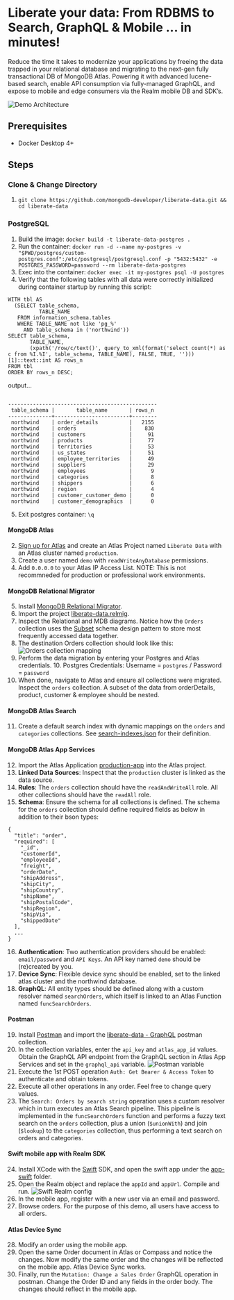 # Liberate your data: From RDBMS to Search, GraphQL & Mobile ... in minutes!

Reduce the time it takes to modernize your applications by freeing the data trapped in your relational database and migrating to the next-gen fully transactional DB of MongoDB Atlas. Powering it with advanced lucene-based search, enable API consumption via fully-managed GraphQL, and expose to mobile and edge consumers via the Realm mobile DB and SDK’s. 

![Demo Architecture](./img/demo-components.jpg)

## Prerequisites
* Docker Desktop 4+


## Steps
### Clone & Change Directory
1. ```shell
   git clone https://github.com/mongodb-developer/liberate-data.git && cd liberate-data
   ```

### PostgreSQL
1. Build the image: 
   `docker build -t liberate-data-postgres .`
2. Run the container:
   `docker run -d --name my-postgres -v "$PWD/postgres/custom-postgres.conf":/etc/postgresql/postgresql.conf -p "5432:5432" -e POSTGRES_PASSWORD=password --rm liberate-data-postgres`
3. Exec into the container:
   `docker exec -it my-postgres psql -U postgres`
4. Verify that the following tables with all data were correctly initialized during container startup by running this script:

```postgresql
WITH tbl AS
  (SELECT table_schema,
          TABLE_NAME
   FROM information_schema.tables
   WHERE TABLE_NAME not like 'pg_%'
     AND table_schema in ('northwind'))
SELECT table_schema,
       TABLE_NAME,
       (xpath('/row/c/text()', query_to_xml(format('select count(*) as c from %I.%I', table_schema, TABLE_NAME), FALSE, TRUE, '')))[1]::text::int AS rows_n
FROM tbl
ORDER BY rows_n DESC;
```

output...

```shell

------------------------------------------------
 table_schema |       table_name       | rows_n 
--------------+------------------------+--------
 northwind    | order_details          |   2155
 northwind    | orders                 |    830
 northwind    | customers              |     91
 northwind    | products               |     77
 northwind    | territories            |     53
 northwind    | us_states              |     51
 northwind    | employee_territories   |     49
 northwind    | suppliers              |     29
 northwind    | employees              |      9
 northwind    | categories             |      8
 northwind    | shippers               |      6
 northwind    | region                 |      4
 northwind    | customer_customer_demo |      0
 northwind    | customer_demographics  |      0

```
5. Exit postgres container: `\q`

#### MongoDB Atlas
2. [Sign up for Atlas](https://www.mongodb.com/cloud/atlas/signup) and create an Atlas Project named `Liberate Data` with an Atlas cluster named `production`.
3. Create a user named `demo` with `readWriteAnyDatabase` permissions.
4. Add `0.0.0.0` to your Atlas IP Access List. NOTE: This is not recommneded for production or professional work environments.
#### MongoDB Relational Migrator
5. Install [MongoDB Relational Migrator](https://www.mongodb.com/products/relational-migrator).
6. Import the project [liberate-data.relmig](./relational-migrator/liberate-data.relmig).
7. Inspect the Relational and MDB diagrams. Notice how the `Orders` collection uses the [Subset](https://www.mongodb.com/blog/post/building-with-patterns-the-subset-pattern) schema design pattern to store most frequently accessed data together.
8. The destination Orders collection should look like this:
![Orders collection mapping](./img/orders_mappings.jpg)
9. Perform the data migration by entering your Postgres and Atlas credentials.
   10. Postgres Credentials: Username = `postgres` / Password = `password`
10. When done, navigate to Atlas and ensure all collections were migrated. Inspect the `orders` collection. A subset of the data from orderDetails, product, customer & employee should be nested.
#### MongoDB Atlas Search
11. Create a default search index with dynamic mappings on the `orders` and `categories` collections. See [search-indexes.json](./atlas/search-indexes.json) for their definition.
#### MongoDB Atlas App Services
12. Import the Atlas Application [production-app](./app-services/) into the Atlas project.
13. <b>Linked Data Sources</b>: Inspect that the `production` cluster is linked as the data source.
14. <b>Rules</b>: The `orders` collection should have the `readAndWriteAll` role. All other collections should have the `readAll` role. 
15. <b>Schema</b>: Ensure the schema for all collections is defined. The schema for the `orders` collection should define required fields as below in addition to their bson types:
```
{
  "title": "order",
  "required": [
    "_id",
    "customerId",
    "employeeId",
    "freight",
    "orderDate",
    "shipAddress",
    "shipCity",
    "shipCountry",
    "shipName",
    "shipPostalCode",
    "shipRegion",
    "shipVia",
    "shippedDate"
  ],
  ...
}
```
16. <b>Authentication</b>: Two authentication providers should be enabled: `email/password` and `API Keys`. An API key named `demo` should be (re)created by you.
17. <b>Device Sync</b>: Flexible device sync should be enabled, set to the linked atlas cluster and the northwind database.
18. <b>GraphQL</b>: All entity types should be defined along with a custom resolver named `searchOrders`, which itself is linked to an Atlas Function named `funcSearchOrders`.

#### Postman
19. Install [Postman](https://www.postman.com/downloads/) and import the [liberate-data - GraphQL](./postman/liberate-data%20-%20GraphQL.postman_collection.json) postman collection.
20. In the collection variables, enter the `api_key` and `atlas_app_id` values. Obtain the GraphQL API endpoint from the GraphQL section in Atlas App Services and set in the `graphql_api` variable.
![Postman variable](./img/postman-variables.jpg)
21. Execute the 1st POST operation `Auth: Get Bearer & Access Token` to authenticate and obtain tokens.
22. Execute all other operations in any order. Feel free to change query values.
23. The `Search: Orders by search string` operation uses a custom resolver which in turn executes an Atlas Search pipeline. This pipeline is implemented in the `funcSearchOrders` function and performs a fuzzy text search on the `orders` collection, plus a union (`$unionWith`) and join (`$lookup`) to the `categories` collection, thus performing a text search on orders and categories.

#### Swift mobile app with Realm SDK
24. Install XCode with the [Swift](https://developer.apple.com/swift/) SDK, and open the swift app under the [app-swift](./app-swift/) folder. 
25. Open the Realm object and replace the `appId` and  `appUrl`. Compile and run.
![Swift Realm config](./img/swift-app-config.jpg)
26. In the mobile app, register with a new user via an email and password. 
27. Browse orders. For the purpose of this demo, all users have access to all orders.

#### Atlas Device Sync
28. Modify an order using the mobile app.
20. Open the same Order document in Atlas or Compass and notice the changes. Now modify the same order and the changes will be reflected on the mobile app. Atlas Device Sync works.
30. Finally, run the `Mutation: Change a Sales Order` GraphQL operation in postman. Change the Order ID and any fields in the order body. The changes should reflect in the mobile app.
